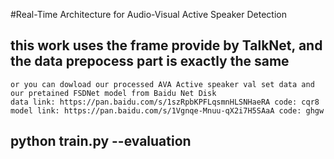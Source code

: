 #Real-Time Architecture for Audio-Visual Active Speaker Detection

## this work uses the frame provide by TalkNet, and the data prepocess part is exactly the same
	or you can dowload our processed AVA Active speaker val set data and our pretained FSDNet model from Baidu Net Disk
	data link: https://pan.baidu.com/s/1szRpbKPFLqsmnHLSNHaeRA code: cqr8
	model link: https://pan.baidu.com/s/1Vgnqe-Mnuu-qX2i7H5SAaA code: ghgw 
	

## python train.py --evaluation

